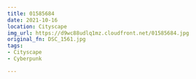 ```yaml
---
title: 01585684
date: 2021-10-16
location: Cityscape
img_url: https://d9wc88udlq1mz.cloudfront.net/01585684.jpg
original_fn: DSC_1561.jpg
tags:
- Cityscape
- Cyberpunk

---
```


